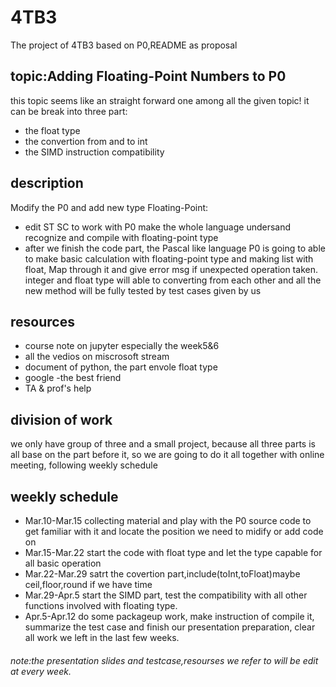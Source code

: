 # 4TB3
The project of 4TB3 based on P0,README as proposal
## topic:Adding Floating-Point Numbers to P0
this topic seems like an straight forward one among all the given topic!
it can be break into three part:
+ the float type
+ the convertion from and to int
+ the SIMD instruction compatibility
## description
Modify the P0 and add new type Floating-Point:
+ edit ST SC to work with P0 make the whole language undersand recognize and compile with floating-point type
+ after we finish the code part, the Pascal like language P0 is going to able to make basic calculation with floating-point type and making list with float, Map through it and give error msg if unexpected operation taken. integer and float type will able to converting from each other and  all the new method will be fully tested by test cases given by us
## resources
+ course note on jupyter especially the week5&6
+ all the vedios on miscrosoft stream
+ document of python, the part envole float type
+ google -the best friend
+ TA & prof's help
## division of work
we only have group of three and a small project, because all three parts is all base on the part before it, so we are going to do it all together with online meeting, following weekly schedule

## weekly schedule
+ Mar.10-Mar.15 collecting material and play with the P0 source code to get familiar with it and locate the position we need to midify or add code on
+ Mar.15-Mar.22 start the code with float type and let the type capable for all basic operation
+ Mar.22-Mar.29 satrt the covertion part,include(toInt,toFloat)maybe ceil,floor,round if we have time
+ Mar.29-Apr.5 start the SIMD part, test the compatibility with all other functions involved with floating type.
+ Apr.5-Apr.12 do some packageup work, make instruction of compile it, summarize the test case and finish our presentation preparation, clear all work we left in the last few weeks.
###### note:the presentation slides and testcase,resourses we refer to will be edit at every week. 

